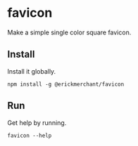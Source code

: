 # favicon

Make a simple single color square favicon.

## Install

Install it globally.

```
npm install -g @erickmerchant/favicon
```

## Run

Get help by running.

```
favicon --help
```
